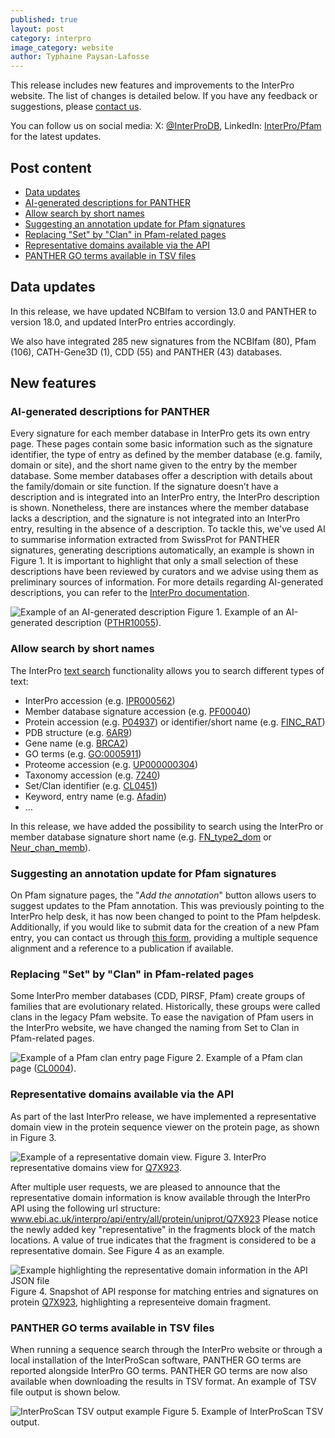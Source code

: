 ```yaml
---
published: true
layout: post
category: interpro
image_category: website
author: Typhaine Paysan-Lafosse
---
```

This release includes new features and improvements to the InterPro website. The list of changes is detailed below. If you have any feedback or suggestions, please [contact us](https://www.ebi.ac.uk/support/interpro).

You can follow us on social media: X: [@InterProDB](https://twitter.com/InterProDB), LinkedIn: [InterPro/Pfam](https://www.linkedin.com/company/interpro-pfam/) for the latest updates.

## Post content
- [Data updates](#data-updates)
- [AI-generated descriptions for PANTHER](#ai-generated-descriptions-for-panther)
- [Allow search by short names](#allow-search-by-short-names)
- [Suggesting an annotation update for Pfam signatures](#suggesting-an-annotation-update-for-pfam-signatures)
- [Replacing "Set" by "Clan" in Pfam-related pages](#replacing-"set"-by-"clan"-in-pfam-related-pages)
- [Representative domains available via the API](#representative-domains-available-via-the-api)
- [PANTHER GO terms available in TSV files](#panther-go-terms-available-in-tsv-files)

## Data updates
In this release, we have updated NCBIfam to version 13.0 and PANTHER to version 18.0, and updated InterPro entries accordingly.

We also have integrated 285 new signatures from the NCBIfam (80), Pfam (106), CATH-Gene3D (1), CDD (55) and PANTHER (43) databases.

## New features
### AI-generated descriptions for PANTHER
Every signature for each member database in InterPro gets its own entry page. These pages contain some basic information such as the signature identifier, the type of entry as defined by the member database (e.g. family, domain or site), and the short name given to the entry by the member database. Some member databases offer a description with details about the family/domain or site function. If the signature doesn’t have a description and is integrated into an InterPro entry, the InterPro description is shown. Nonetheless, there are instances where the member database lacks a description, and the signature is not integrated into an InterPro entry, resulting in the absence of a description. To tackle this, we've used AI to summarise information extracted from SwissProt for PANTHER signatures, generating descriptions automatically, an example is shown in Figure 1. It is important to highlight that only a small selection of these descriptions have been reviewed by curators and we advise using them as preliminary sources of information. For more details regarding AI-generated descriptions, you can refer to the [InterPro documentation](https://interpro-documentation.readthedocs.io/en/latest/llm_descriptions.html).

![Example of an AI-generated description]({{site.baseurl}}/assets/media/images/posts/interpro_97_ai_description.png)
Figure 1. Example of an AI-generated description ([PTHR10055](https://www.ebi.ac.uk/interpro/entry/unintegrated/panther/PTHR10055/)).

### Allow search by short names
The InterPro [text search](https://www.ebi.ac.uk/interpro/search/text) functionality allows you to search different types of text:
- InterPro accession (e.g. [IPR000562](https://www.ebi.ac.uk/interpro/search/text/IPR000562/?page=1#table))
- Member database signature accession (e.g. [PF00040](https://www.ebi.ac.uk/interpro/search/text/PF00040/?page=1#table))
- Protein accession (e.g. [P04937](https://www.ebi.ac.uk/interpro/search/text/P04937/?page=1#table)) or identifier/short name (e.g. [FINC_RAT](https://www.ebi.ac.uk/interpro/search/text/FINC_RAT/?page=1#table))
- PDB structure (e.g. [6AR9](https://www.ebi.ac.uk/interpro/search/text/6AR9/?page=1#table))
- Gene name (e.g. [BRCA2](https://www.ebi.ac.uk/interpro/search/text/BRCA2/?page=1#table))
- GO terms (e.g. [GO:0005911](https://www.ebi.ac.uk/interpro/search/text/GO:0005911/?page=1#table))
- Proteome accession (e.g. [UP000000304](https://www.ebi.ac.uk/interpro/search/text/UP000000304/?page=1#table))
- Taxonomy accession (e.g. [7240](https://www.ebi.ac.uk/interpro/search/text/7240/?page=1#table))
- Set/Clan identifier (e.g. [CL0451](https://www.ebi.ac.uk/interpro/search/text/CL0451/?page=1#table))
- Keyword, entry name (e.g. [Afadin](https://www.ebi.ac.uk/interpro/search/text/Afadin/?page=1#table))
- …

In this release, we have added the possibility to search using the InterPro or member database signature short name (e.g. [FN_type2_dom](https://www.ebi.ac.uk/interpro/search/text/FN_type2_dom/?page=1#table) or [Neur_chan_memb](https://www.ebi.ac.uk/interpro/search/text/Neur_chan_memb/?page=1#table)).

### Suggesting an annotation update for Pfam signatures
On Pfam signature pages, the "*Add the annotation*" button allows users to suggest updates to the Pfam annotation. This was previously pointing to the InterPro help desk, it has now been changed to point to the Pfam helpdesk.
Additionally, if you would like to submit data for the creation of a new Pfam entry, you can contact us through [this form](https://www.ebi.ac.uk/about/contact/support/pfam), providing a multiple sequence alignment and a reference to a publication if available.

### Replacing "Set" by "Clan" in Pfam-related pages
Some InterPro member databases (CDD, PIRSF, Pfam) create groups of families that are evolutionary related. Historically, these groups were called clans in the legacy Pfam website. To ease the navigation of Pfam users in the InterPro website, we have changed the naming from Set to Clan in Pfam-related pages.

![Example of a Pfam clan entry page]({{site.baseurl}}/assets/media/images/posts/interpro_97_pfam_clan.png)
Figure 2. Example of a Pfam clan page ([CL0004](https://www.ebi.ac.uk/interpro/set/pfam/CL0004/entry/pfam/#table)).

### Representative domains available via the API
As part of the last InterPro release, we have implemented a representative domain view in the protein sequence viewer on the protein page, as shown in Figure 3. 

![Example of a representative domain view.]({{site.baseurl}}/assets/media/images/posts/interpro_97_representative.png)
Figure 3. InterPro representative domains view for [Q7X923](https://www.ebi.ac.uk/interpro/protein/UniProt/Q7X923/).

After multiple user requests, we are pleased to announce that the representative domain information is know available through the InterPro API using the following url structure: www.ebi.ac.uk/interpro/api/entry/all/protein/uniprot/Q7X923
Please notice the newly added key "representative" in the fragments block of the match locations. A value of true indicates that the fragment is considered to be a representative domain. See Figure 4 as an example.

![Example highlighting the representative domain information in the API JSON file]({{site.baseurl}}/assets/media/images/posts/interpro_97_api.png)
Figure 4. Snapshot of API response for matching entries and signatures on protein [Q7X923](https://www.ebi.ac.uk/interpro/api/entry/all/protein/uniprot/Q7X923), highlighting a representeive domain fragment.

### PANTHER GO terms available in TSV files
When running a sequence search through the InterPro website or through a local installation of the InterProScan software, PANTHER GO terms are reported alongside InterPro GO terms. PANTHER GO terms are now also available when downloading the results in TSV format. An example of TSV file output is shown below.

![InterProScan TSV output example]({{site.baseurl}}/assets/media/images/posts/interpro_97_tsv_example.png)
Figure 5. Example of InterProScan TSV output.
